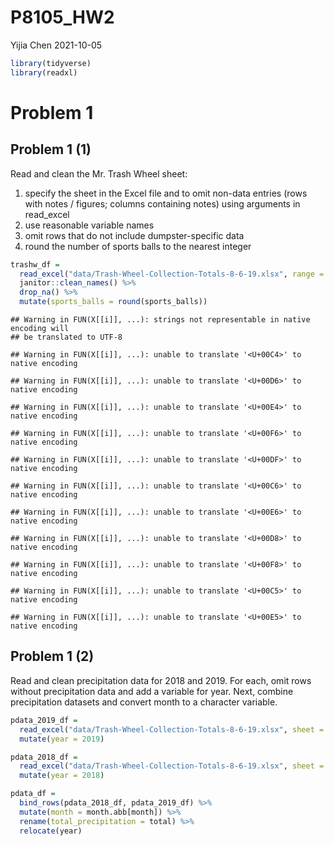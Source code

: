 P8105\_HW2
================
Yijia Chen
2021-10-05

``` r
library(tidyverse)
library(readxl)
```

# Problem 1

## Problem 1 (1)

Read and clean the Mr. Trash Wheel sheet:

1.  specify the sheet in the Excel file and to omit non-data entries
    (rows with notes / figures; columns containing notes) using
    arguments in read\_excel
2.  use reasonable variable names
3.  omit rows that do not include dumpster-specific data
4.  round the number of sports balls to the nearest integer

``` r
trashw_df = 
  read_excel("data/Trash-Wheel-Collection-Totals-8-6-19.xlsx", range = "A2:N408") %>% 
  janitor::clean_names() %>% 
  drop_na() %>% 
  mutate(sports_balls = round(sports_balls))
```

    ## Warning in FUN(X[[i]], ...): strings not representable in native encoding will
    ## be translated to UTF-8

    ## Warning in FUN(X[[i]], ...): unable to translate '<U+00C4>' to native encoding

    ## Warning in FUN(X[[i]], ...): unable to translate '<U+00D6>' to native encoding

    ## Warning in FUN(X[[i]], ...): unable to translate '<U+00E4>' to native encoding

    ## Warning in FUN(X[[i]], ...): unable to translate '<U+00F6>' to native encoding

    ## Warning in FUN(X[[i]], ...): unable to translate '<U+00DF>' to native encoding

    ## Warning in FUN(X[[i]], ...): unable to translate '<U+00C6>' to native encoding

    ## Warning in FUN(X[[i]], ...): unable to translate '<U+00E6>' to native encoding

    ## Warning in FUN(X[[i]], ...): unable to translate '<U+00D8>' to native encoding

    ## Warning in FUN(X[[i]], ...): unable to translate '<U+00F8>' to native encoding

    ## Warning in FUN(X[[i]], ...): unable to translate '<U+00C5>' to native encoding

    ## Warning in FUN(X[[i]], ...): unable to translate '<U+00E5>' to native encoding

## Problem 1 (2)

Read and clean precipitation data for 2018 and 2019. For each, omit rows
without precipitation data and add a variable for year. Next, combine
precipitation datasets and convert month to a character variable.

``` r
pdata_2019_df = 
  read_excel("data/Trash-Wheel-Collection-Totals-8-6-19.xlsx", sheet = "2019 Precipitation", range = "A2:B14") %>%   janitor::clean_names() %>% 
  mutate(year = 2019)

pdata_2018_df = 
  read_excel("data/Trash-Wheel-Collection-Totals-8-6-19.xlsx", sheet = "2018 Precipitation", range = "A2:B14") %>%   janitor::clean_names() %>% 
  mutate(year = 2018)

pdata_df = 
  bind_rows(pdata_2018_df, pdata_2019_df) %>% 
  mutate(month = month.abb[month]) %>% 
  rename(total_precipitation = total) %>% 
  relocate(year)
```
